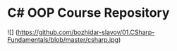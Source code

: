 #   C# OOP Course Repository

![] (https://github.com/bozhidar-slavov/01.CSharp-Fundamentals/blob/master/csharp.jpg)